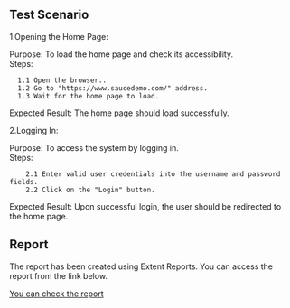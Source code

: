 ## Test Scenario
1.Opening the Home Page:      

Purpose: To load the home page and check its accessibility.      
Steps:     
      
      1.1 Open the browser..            
      1.2 Go to "https://www.saucedemo.com/" address.          
      1.3 Wait for the home page to load.
      
Expected Result: The home page should load successfully.                  

2.Logging In:                 
    
Purpose: To access the system by logging in.           
Steps: 

        2.1 Enter valid user credentials into the username and password fields.           
        2.2 Click on the "Login" button.            
        
Expected Result: Upon successful login, the user should be redirected to the home page.      

## Report    
The report has been created using Extent Reports. You can access the report from the link below.    

[You can check the report](http://localhost:63342/SauceDemoaAutomation/target/test-output/MyExtentReport20240306084020.html?_ijt=ok6dg63a04k2vto6glgfe4imdq&_ij_reload=RELOAD_ON_SAVE#)

